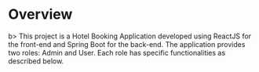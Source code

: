 <h1><b></b>Overview</h1>b></h1>
This project is a Hotel Booking Application developed using ReactJS for the front-end and Spring Boot for the back-end. The application provides two roles: Admin and User. Each role has specific functionalities as described below.
